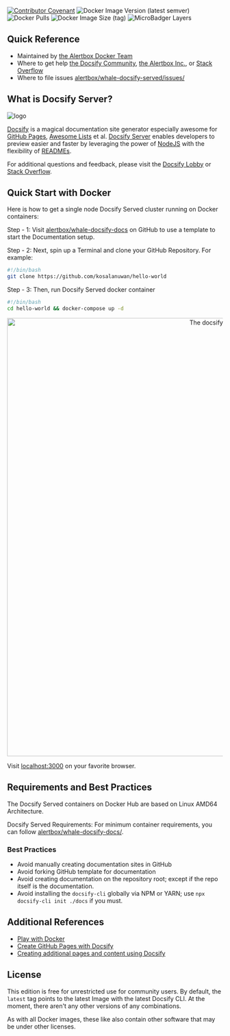 [![Contributor Covenant](https://img.shields.io/badge/Contributor%20Covenant-v1.4%20adopted-ff69b4.svg)](CODE_OF_CONDUCT.md)
![Docker Image Version (latest semver)](https://img.shields.io/docker/v/alertbox/docsify-served?sort=semver)
![Docker Pulls](https://img.shields.io/docker/pulls/alertbox/docsify-served)
![Docker Image Size (tag)](https://img.shields.io/docker/image-size/alertbox/docsify-served/latest)
![MicroBadger Layers](https://img.shields.io/microbadger/layers/alertbox/docsify-served)

## Quick Reference

- Maintained by [the Alertbox Docker Team](https://github.com/alertbox/whale-docsify-served/)
- Where to get help [the Docsify Community](https://discord.gg/3NwKFyR/), [the Alertbox Inc.](https://github.com/alertbox/whale-docsify-served/issues/), or [Stack Overflow](https://stackoverflow.com/questions/tagged/docsify)
- Where to file issues [alertbox/whale-docsify-served/issues/](https://github.com/alertbox/whale-docsify-served/issues/)

## What is Docsify Server?

![logo](https://raw.githubusercontent.com/docsifyjs/docsify-cli/master/media/icon.svg?sanitize=true)

[Docsify](https://docsify.js.org/) is a magical documentation site generator especially awesome for [GitHub Pages](https://pages.github.com/), [Awesome Lists](https://github.com/topics/awesome) et al. [Docsify Server](http://docsifyjs.github.io/docsify-cli/) enables developers to preview easier and faster by leveraging the power of [NodeJS](https://nodejs.org/en/download/) with the flexibility of [READMEs](https://help.github.com/en/github/creating-cloning-and-archiving-repositories/about-readmes).

For additional questions and feedback, please visit the [Docsify Lobby](https://discord.gg/3NwKFyR/) or [Stack Overflow](https://stackoverflow.com/questions/tagged/docsify).

## Quick Start with Docker

Here is how to get a single node Docsify Served cluster running on Docker containers:

Step - 1: Visit [alertbox/whale-docsify-docs](https://github.com/alertbox/whale-docsify-docs/generate) on GitHub to use a template to start the Documentation setup.

Step - 2: Next, spin up a Terminal and clone your GitHub Repository. For example:

```bash
#!/bin/bash
git clone https://github.com/kosalanuwan/hello-world
```

Step - 3: Then, run Docsify Served docker container

```bash
#!/bin/bash
cd hello-world && docker-compose up -d
```

<p align="center">
  <img alt="The docsify served in action" src="https://user-images.githubusercontent.com/958227/83914273-911ccd80-a78e-11ea-8958-90f5164782fd.png" width="1024">
</p>

Visit [localhost:3000](https://localhost:3030) on your favorite browser.

## Requirements and Best Practices

The Docsify Served containers on Docker Hub are based on Linux AMD64 Architecture.

Docsify Served Requirements: For minimum container requirements, you can follow [alertbox/whale-docsify-docs/](https://github.com/alertbox/whale-docsify-docs/).

### Best Practices

- Avoid manually creating documentation sites in GitHub
- Avoid forking GitHub template for documentation
- Avoid creating documentation on the repository root; except if the repo itself is the documentation.
- Avoid installing the `docsify-cli` globally via NPM or YARN; use `npx docsify-cli init ./docs` if you must.

## Additional References

- [Play with Docker](https://www.docker.com/play-with-docker)
- [Create GitHub Pages with Docsify](https://www.youtube.com/watch?v=TV88lp7egMw)
- [Creating additional pages and content using Docsify](https://docsify.js.org/#/more-pages)

## License

This edition is free for unrestricted use for community users. By default, the `latest` tag points to the latest Image with the latest Docsify CLI. At the moment, there aren't any other versions of any combinations.

As with all Docker images, these like also contain other software that may be under other licenses.
